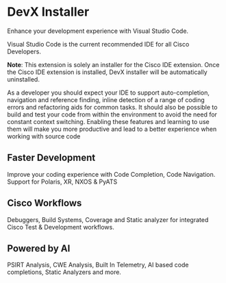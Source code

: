 # DevX Installer

Enhance your development experience with Visual Studio Code.

Visual Studio Code is the current recommended IDE for all Cisco Developers.

**Note**: This extension is solely an installer for the Cisco IDE extension. Once the Cisco IDE extension is installed, DevX installer will be automatically uninstalled.

As a developer you should expect your IDE to support auto-completion, navigation and reference finding, inline detection of a range of coding errors and refactoring aids for common tasks. It should also be possible to build and test your code from within the environment to avoid the need for constant context switching. Enabling these features and learning to use them will make you more productive and lead to a better experience when working with source code

## Faster Development

Improve your coding experience with Code Completion, Code Navigation. Support for Polaris, XR, NXOS & PyATS

## Cisco Workflows

Debuggers, Build Systems, Coverage and Static analyzer for integrated Cisco Test & Development workflows.

## Powered by AI

PSIRT Analysis, CWE Analysis, Built In Telemetry, AI based code completions, Static Analyzers and more.
